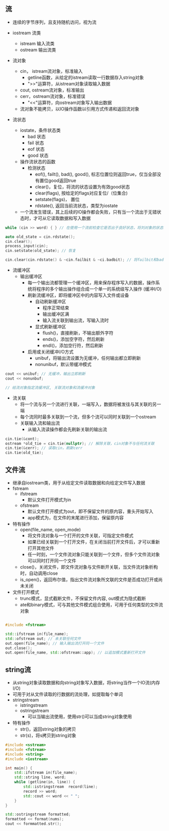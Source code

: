 

## 流

- 连续的字节序列，且支持随机访问，视为流
- iostream 流类
  - istream 输入流类
  - ostream 输出流类

- 流对象
  - cin， istream流对象，标准输入
    - getline函数，从给定的istream读取一行数据存入string对象
    - ">>"运算符，从istream对象读取输入数据
  - cout, ostream流对象，标准输出
  - cerr，ostream流对象，标准错误
    - "<<"运算符，向ostream对象写入输出数据
  - 流对象不能拷贝，以IO操作函数以引用方式传递和返回流对象

- 流状态
  - iostate，条件状态类
    - bad 状态
    - fail 状态
    - eof 状态
    - good 状态
  - 操作流状态的函数
    - 检测状态
      - eof(), failt(), bad(), good(), 标志位置位则返回true，仅当全部没有置位good返回true
      - clear()，复位，将流的状态设置为有效good状态
      - clear(flags), 按给定的flags对应复位/（位集合)
      - setstate(flags)， 置位
      - rdstate(), 返回当前流状态，类型为iostate
  - 一个流发生错误，其上后续的IO操作都会失败，只有当一个流出于无错状态时，才可从它读取数据和写入数据
```cpp
while (cin >> word) { } // 在使用一个流前检查它是否出于良好状态，将刘对象的状态当成条件

auto old_state = cin.rdstate();
cin.clear();
process_input(cin);
cin.setstate(old_state); // 恢复

cin.clear(cin.rdstate() & ~cin.failbit & ~ci.badbit); // 将failbit和badbit复位，保持eofbit不变
```

- 流缓冲区
  - 输出缓冲区
    - 每一个输出流都管理一个缓冲区，用来保存程序写入的数据，操作系统将程序的多个输出操作组合成一个单一的系统级写入操作 (缓冲I/O)
    - 刷新流缓冲区，即将缓冲区中的内容写入文件或设备
      - 自动刷新缓冲区
        - 程序正常结束
        - 输出缓冲区满
        - 输入流关联到输出流，写输入流时
      - 显式刷新缓冲区
        - flush()，直接刷新，不输出额外字符
        - ends()，添加空字符，然后刷新
        - endl()，添加空行符，然后刷新
    - 启用或关闭缓冲I/O方式
      - unibuf，将输出流设置为无缓冲，任何输出都立即刷新
      - nonunibuf，默认带缓冲模式
```cpp
cout << unibuf; // 无缓冲，输出立即刷新
cout << nonunbuf;

// 给流对象指定流缓冲区, 关联流对象和流缓冲对象

```

- 流关联
  - 将一个流与另一个流进行关联，一端写入，数据将被发往与其关联的另一端
  - 每个流同时最多关联到一个流，但多个流可以同时关联到一个ostream
  - 关联输入流和输出流
    - 从输入流读操作都会先刷新关联的输出流
```cpp
cin.tie(&cont);
ostream *old_tie = cin.tie(nullptr); // 解除关联，cin对象不与任何流关联
cin.tie(&cerr); // 读取cin，刷新cerr
cin.tie(old_tie);
```


## 文件流

- 继承自iostream类，用于从给定文件读取数据和向给定文件写入数据
- fstream
  - ifstream
    - 默认文件打开模式为in
  - ofstream
    - 默认文件打开模式为out，即不保留文件的原内容，重头开始写入
    - app模式为，在文件的末尾进行添加，保留原内容
- 特有操作
  - open(file_name, open_mode)
    - 将文件流对象与一个打开的文件关联，可指定文件模式
    - 如果已经关联到一个打开文件，在关闭当前打开文件后，才可以重新打开其他文件
    - 任一时刻，一个文件流对象只能关联到一个文件，但多个文件流对象可以同时打开同一个文件
  - close()，关闭文件，即文件流对象与文件断开关联，当文件流对象析构时，自动调用close
  - is_open()，返回布尔值，指出文件流对象所文联的文件是否成功打开或尚未关闭
- 文件打开模式
  - trunc模式，显式截断文件，不保留文件内容, out模式为隐式截断
  - ate和binary模式，可与其他文件模式组合使用，可用于任何类型的文件流对象
```cpp

#include <fstream>

std::ifstream in(file_name);
std::ofstream out; // 未关联任何文件
out.open(file_name); // 输入输出流打开同一个文件
out.close();
out.open(file_name, std::ofstream::app); // 以追加模式重新打开文件
```


## string流

- 从string对象读取数据和向string对象写入数据，将string当作一个IO流(内存I/O)
- 可用于对从文件读取的行数据的流处理，如提取每个单词
- stringstream
  - istringstream
  - ostringstream
    - 可以当输出流使用，使用str()可以当成string对象使用
- 特有操作
  - str()，返回string对象的拷贝
  - str(s)，将s拷贝到string对象
```cpp
#include <sstream>
#include <fstream>
#include <string>
#include <iostream>

int main() {
    std::ifstream in(file_name);
    std::string line, word;
    while (getline(in, line)) {
        std::istringstream  record(line);
        record >> word;
        std::cout << word << " ";
    }
}

std::ostringstream formatted;
formatted << format(nums);
cout << formmatted.str();
```